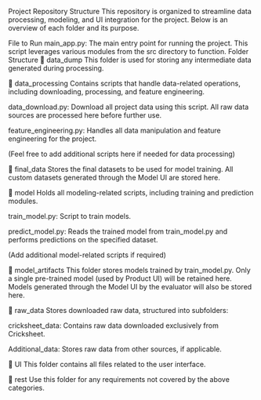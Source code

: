 Project Repository Structure
This repository is organized to streamline data processing, modeling, and UI integration for the project. Below is an overview of each folder and its purpose.

File to Run
main_app.py: The main entry point for running the project. This script leverages various modules from the src directory to function.
Folder Structure
📂 data_dump
This folder is used for storing any intermediate data generated during processing.

📂 data_processing
Contains scripts that handle data-related operations, including downloading, processing, and feature engineering.

data_download.py: Download all project data using this script. All raw data sources are processed here before further use.

feature_engineering.py: Handles all data manipulation and feature engineering for the project.

(Feel free to add additional scripts here if needed for data processing)

📂 final_data
Stores the final datasets to be used for model training. All custom datasets generated through the Model UI are stored here.

📂 model
Holds all modeling-related scripts, including training and prediction modules.

train_model.py: Script to train models.

predict_model.py: Reads the trained model from train_model.py and performs predictions on the specified dataset.

(Add additional model-related scripts if required)

📂 model_artifacts
This folder stores models trained by train_model.py. Only a single pre-trained model (used by Product UI) will be retained here. Models generated through the Model UI by the evaluator will also be stored here.

📂 raw_data
Stores downloaded raw data, structured into subfolders:

cricksheet_data: Contains raw data downloaded exclusively from Cricksheet.

Additional_data: Stores raw data from other sources, if applicable.

📂 UI
This folder contains all files related to the user interface.

📂 rest
Use this folder for any requirements not covered by the above categories.

